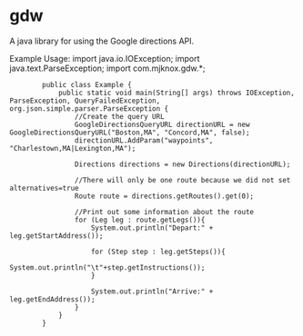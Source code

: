 gdw
===

A java library for using the Google directions API.

Example Usage:
			import java.io.IOException;
			import java.text.ParseException;
			import com.mjknox.gdw.*;

			public class Example {  
				public static void main(String[] args) throws IOException, ParseException, QueryFailedException, org.json.simple.parser.ParseException {	  
					//Create the query URL
					GoogleDirectionsQueryURL directionURL = new GoogleDirectionsQueryURL("Boston,MA", "Concord,MA", false);
					directionURL.AddParam("waypoints", "Charlestown,MA|Lexington,MA");
					
					Directions directions = new Directions(directionURL);
					      
					//There will only be one route because we did not set alternatives=true
					Route route = directions.getRoutes().get(0);
					  
					//Print out some information about the route
					for (Leg leg : route.getLegs()){
						System.out.println("Depart:" + leg.getStartAddress());
						
						for (Step step : leg.getSteps()){
							System.out.println("\t"+step.getInstructions());
						}
						
						System.out.println("Arrive:" + leg.getEndAddress());
					} 
				}    
			}

      
      
  
  

